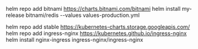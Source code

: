 helm repo add bitnami https://charts.bitnami.com/bitnami
helm install my-release bitnami/redis --values values-production.yml

helm repo add stable https://kubernetes-charts.storage.googleapis.com/
helm repo add ingress-nginx https://kubernetes.github.io/ingress-nginx
helm install nginx-ingress ingress-nginx/ingress-nginx
